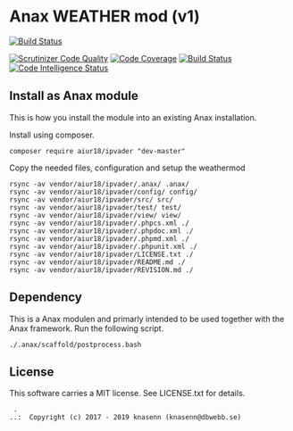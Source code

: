 Anax WEATHER mod (v1)
==================================
[![Build Status](https://travis-ci.org/knasenn/vaderanax.svg?branch=master)](https://travis-ci.org/knasenn/vaderanax)
<!-- [![CircleCI](https://circleci.com/gh/knasenn/vaderanax.svg?style=svg)](https://circleci.com/gh/knasenn/vaderanax) -->
[![Scrutinizer Code Quality](https://scrutinizer-ci.com/g/knasenn/vaderanax/badges/quality-score.png?b=master)](https://scrutinizer-ci.com/g/knasenn/vaderanax/?branch=master)
[![Code Coverage](https://scrutinizer-ci.com/g/knasenn/vaderanax/badges/coverage.png?b=master)](https://scrutinizer-ci.com/g/knasenn/vaderanax/?branch=master)
[![Build Status](https://scrutinizer-ci.com/g/knasenn/vaderanax/badges/build.png?b=master)](https://scrutinizer-ci.com/g/knasenn/vaderanax/build-status/master)
[![Code Intelligence Status](https://scrutinizer-ci.com/g/knasenn/vaderanax/badges/code-intelligence.svg?b=master)](https://scrutinizer-ci.com/code-intelligence)



Install as Anax module
------------------------------------

This is how you install the module into an existing Anax installation.

Install using composer.

```
composer require aiur18/ipvader "dev-master"
```

Copy the needed files, configuration and setup the weathermod

```
rsync -av vendor/aiur18/ipvader/.anax/ .anax/
rsync -av vendor/aiur18/ipvader/config/ config/
rsync -av vendor/aiur18/ipvader/src/ src/
rsync -av vendor/aiur18/ipvader/test/ test/
rsync -av vendor/aiur18/ipvader/view/ view/
rsync -av vendor/aiur18/ipvader/.phpcs.xml ./
rsync -av vendor/aiur18/ipvader/.phpdoc.xml ./
rsync -av vendor/aiur18/ipvader/.phpmd.xml ./
rsync -av vendor/aiur18/ipvader/.phpunit.xml ./
rsync -av vendor/aiur18/ipvader/LICENSE.txt ./
rsync -av vendor/aiur18/ipvader/README.md ./
rsync -av vendor/aiur18/ipvader/REVISION.md ./

```


Dependency
------------------

This is a Anax modulen and primarly intended to be used together with the Anax framework.
Run the following script.
```
./.anax/scaffold/postprocess.bash
```


License
------------------

This software carries a MIT license. See LICENSE.txt for details.



```
 .  
..:  Copyright (c) 2017 - 2019 knasenn (knasenn@dbwebb.se)
```
